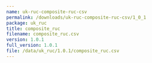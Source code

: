 ```yaml
---
name: uk-ruc-composite-ruc-csv
permalink: /downloads/uk-ruc-composite-ruc-csv/1_0_1
package: uk_ruc
title: composite_ruc
filename: composite_ruc.csv
version: 1.0.1
full_version: 1.0.1
file: /data/uk_ruc/1.0.1/composite_ruc.csv
---
```

